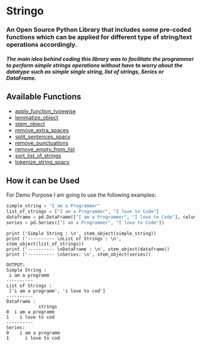 # Stringo

### An Open Source Python Library that includes some pre-coded functions which can be applied for different type of string/text operations accordingly.

##### The main idea behind coding this library was to facilitate the programmer to perform simple strings operations without have to worry about the datatype such as simple single string, list of strings, Series or DataFrame. 


## Available Functions

* [apply_function_typewise](#apply_function_typewise)
* [lemmatize_object](#lemmatize_object)
* [stem_object](#stem_object)
* [remove_extra_spaces](#remove_extra_spaces)
* [split_sentences_spacy](#split_sentences_spacy)
* [remove_punctuations](#remove_punctuations)
* [remove_empty_from_list](#remove_empty_from_list)
* [sort_list_of_strings](#sort_list_of_strings)
* [tokenize_string_spacy](#tokenize_string_spacy)

## How it can be Used
For Demo Purpose I am going to use the following examples:

```python
simple_string = "I am a Programmer"
list_of_strings = ["I am a Programmer", "I love to Code"]
dataframe = pd.DataFrame(["I am a Programmer", "I love to Code"], columns=['strings'])
series = pd.Series(["I am a Programmer", "I love to Code"])
```

```
print ('Simple String : \n', stem_object(simple_string))
print ('---------- \nList of Strings : \n', stem_object(list_of_strings))
print ('---------- \nDataFrame : \n', stem_object(dataframe))
print ('---------- \nSeries: \n', stem_object(series))

OUTPUT:
Simple String : 
 i am a programm
---------- 
List of Strings : 
 ['i am a programm', 'i love to cod']
---------- 
DataFrame : 
            strings
0  i am a programm
1    i love to cod
---------- 
Series: 
0    i am a programm
1      i love to cod

```
